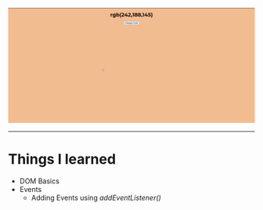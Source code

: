 ![Site snap](site_snap.png)

---

# Things I learned


* DOM Basics
* Events
    * Adding Events using *addEventListener()*
